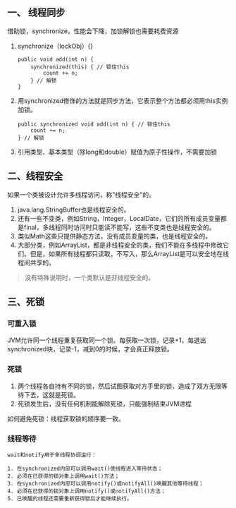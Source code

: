 ## 一、 线程同步  
借助锁，synchronize，性能会下降，加锁解锁也需要耗费资源  
1. synchronize（lockObj）{}  
   ```  
   public void add(int n) {
       synchronized(this) { // 锁住this
           count += n;
       } // 解锁
   }
   ```
2. 用synchronized修饰的方法就是同步方法，它表示整个方法都必须用this实例加锁。  
   ```  
   public synchronized void add(int n) { // 锁住this
       count += n;
   } // 解锁
   ```
1. 引用类型、基本类型（除long和double）赋值为原子性操作，不需要加锁  
## 二、线程安全  
如果一个类被设计允许多线程访问，称"线程安全"的。  
1. java.lang.StringBuffer也是线程安全的。  
2. 还有一些不变类，例如String，Integer，LocalDate，它们的所有成员变量都是final，多线程同时访问时只能读不能写，这些不变类也是线程安全的。  
3. 类似Math这些只提供静态方法，没有成员变量的类，也是线程安全的。 
4. 大部分类，例如ArrayList，都是非线程安全的类，我们不能在多线程中修改它们。但是，如果所有线程都只读取，不写入，那么ArrayList是可以安全地在线程间共享的。 
> 没有特殊说明时，一个类默认是非线程安全的。   
## 三、死锁  
### 可重入锁  
JVM允许同一个线程重复获取同一个锁。每获取一次锁，记录+1，每退出synchronized块，记录-1，减到0的时候，才会真正释放锁。  
### 死锁  
1. 两个线程各自持有不同的锁，然后试图获取对方手里的锁，造成了双方无限等待下去，这就是死锁。  
2. 死锁发生后，没有任何机制能解除死锁，只能强制结束JVM进程  
  
如何避免死锁：线程获取锁的顺序要一致。  
### 线程等待
~~~  
wait和notify用于多线程协调运行：

1. 在synchronized内部可以调用wait()使线程进入等待状态；
2. 必须在已获得的锁对象上调用wait()方法；
3. 在synchronized内部可以调用notify()或notifyAll()唤醒其他等待线程；
4. 必须在已获得的锁对象上调用notify()或notifyAll()方法；
5. 已唤醒的线程还需要重新获得锁后才能继续执行。
~~~  
 